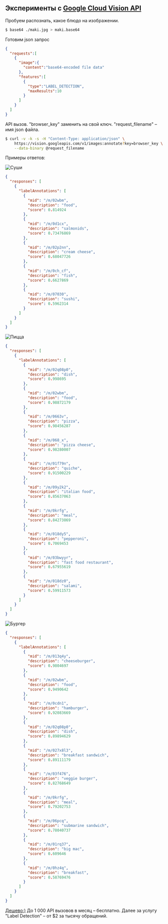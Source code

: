 ## Эксперименты с [Google Cloud Vision API](https://cloud.google.com/vision/)

Пробуем распознать, какое блюдо на изображении.

```bash
$ base64 ./maki.jpg > maki.base64
```

Готовим json запрос

```json
{
  "requests":[
    {
      "image":{
        "content":"base64-encoded file data"
      },
      "features":[
        {
          "type":"LABEL_DETECTION",
          "maxResults":10
        }
      ]
    }
  ]
}
```

API вызов. "browser_key" заменить на свой ключ. "request_filename" – имя json файла.

```bash
$ curl -v -k -s -H "Content-Type: application/json" \
    https://vision.googleapis.com/v1/images:annotate?key=browser_key \
    --data-binary @request_filename
```

Примеры ответов:

![Суши](https://monosnap.com/file/qqwoHbGrpvEgM5gWtPURRqbm9Ox2FV.png)

```json
{
  "responses": [
    {
      "labelAnnotations": [
        {
          "mid": "/m/02wbm",
          "description": "food",
          "score": 0.814924
        },
        {
          "mid": "/m/0d1cx",
          "description": "salmonids",
          "score": 0.73476869
        },
        {
          "mid": "/m/02p2nn",
          "description": "cream cheese",
          "score": 0.68047726
        },
        {
          "mid": "/m/0ch_cf",
          "description": "fish",
          "score": 0.6627869
        },
        {
          "mid": "/m/07030",
          "description": "sushi",
          "score": 0.5962314
        }
      ]
    }
  ]
}
```

![Пицца](https://monosnap.com/file/wcBqyniPoyK8hc31ia8Rla5JOnRER4.png)

```json
{
  "responses": [
    {
      "labelAnnotations": [
        {
          "mid": "/m/02q08p0",
          "description": "dish",
          "score": 0.998695
        },
        {
          "mid": "/m/02wbm",
          "description": "food",
          "score": 0.98872179
        },
        {
          "mid": "/m/0663v",
          "description": "pizza",
          "score": 0.98456287
        },
        {
          "mid": "/m/068_x",
          "description": "pizza cheese",
          "score": 0.98280007
        },
        {
          "mid": "/m/01f79n",
          "description": "quiche",
          "score": 0.91500229
        },
        {
          "mid": "/m/09y2k2",
          "description": "italian food",
          "score": 0.85637063
        },
        {
          "mid": "/m/0krfg",
          "description": "meal",
          "score": 0.84273869
        },
        {
          "mid": "/m/018dy5",
          "description": "pepperoni",
          "score": 0.7069453
        },
        {
          "mid": "/m/03bwyyr",
          "description": "fast food restaurant",
          "score": 0.67955619
        },
        {
          "mid": "/m/018dz0",
          "description": "salami",
          "score": 0.59911573
        }
      ]
    }
  ]
}
```

![Бургер](https://monosnap.com/file/YQPk2bjjC9Z6OFmWIJzpNxHaxBKqy3.png)

```json
{
  "responses": [
    {
      "labelAnnotations": [
        {
          "mid": "/m/013q4y",
          "description": "cheeseburger",
          "score": 0.9804697
        },
        {
          "mid": "/m/02wbm",
          "description": "food",
          "score": 0.9490642
        },
        {
          "mid": "/m/0cdn1",
          "description": "hamburger",
          "score": 0.92083669
        },
        {
          "mid": "/m/02q08p0",
          "description": "dish",
          "score": 0.89894629
        },
        {
          "mid": "/m/027x8l3",
          "description": "breakfast sandwich",
          "score": 0.89111179
        },
        {
          "mid": "/m/03f476",
          "description": "veggie burger",
          "score": 0.82768649
        },
        {
          "mid": "/m/0krfg",
          "description": "meal",
          "score": 0.79202753
        },
        {
          "mid": "/m/06pcq",
          "description": "submarine sandwich",
          "score": 0.78040737
        },
        {
          "mid": "/m/01rq37",
          "description": "big mac",
          "score": 0.609646
        },
        {
          "mid": "/m/0hz4q",
          "description": "breakfast",
          "score": 0.58769476
        }
      ]
    }
  ]
}
```

[Дешево:)](https://cloud.google.com/vision/) До 1 000 API вызовов в месяц – бесплатно. Далее за услугу "Label Detection" – от $2 за тысячу обращений.
